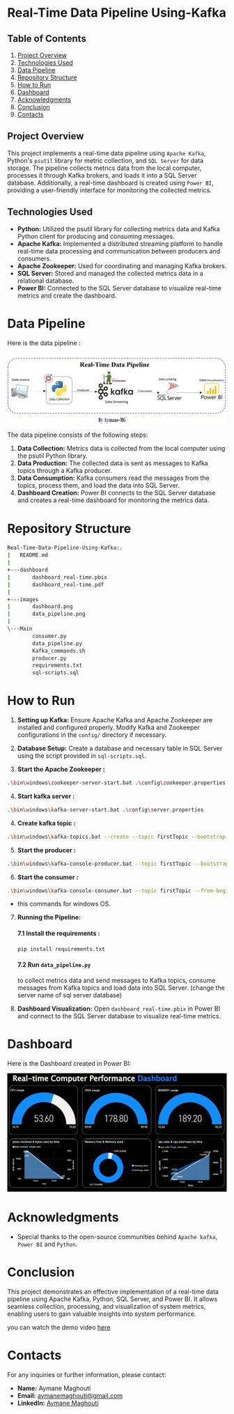 
# Real-Time Data Pipeline Using-Kafka

## Table of Contents
1. [Project Overview](#project-overview)
3. [Technologies Used](#technologies-used)
4. [Data Pipeline](#data-pipeline)
5. [Repository Structure](#repository-structure)
6. [How to Run](#how-to-run)
7. [Dashboard](#dashboard)
8. [Acknowledgments](#acknowledgments)
9. [Conclusion](#conclusion)
10. [Contacts](#contacts)

## Project Overview
This project implements a real-time data pipeline using `Apache Kafka`, Python's `psutil` library for metric collection, and `SQL Server` for data storage. The pipeline collects metrics data from the local computer, processes it through Kafka brokers, and loads it into a SQL Server database. Additionally, a real-time dashboard is created using `Power BI`, providing a user-friendly interface for monitoring the collected metrics.

## Technologies Used
- **Python:** Utilized the psutil library for collecting metrics data and Kafka Python client for producing and consuming messages.
- **Apache Kafka:** Implemented a distributed streaming platform to handle real-time data processing and communication between producers and consumers.
- **Apache Zookeeper:** Used for coordinating and managing Kafka brokers.
- **SQL Server:** Stored and managed the collected metrics data in a relational database.
- **Power BI:** Connected to the SQL Server database to visualize real-time metrics and create the dashboard.

# Data Pipeline

Here is the data pipeline :

![Data_pipeline](data_pipeline.png)

The data pipeline consists of the following steps:
1. **Data Collection:** Metrics data is collected from the local computer using the psutil Python library.
2. **Data Production:** The collected data is sent as messages to Kafka topics through a Kafka producer.
3. **Data Consumption:** Kafka consumers read the messages from the topics, process them, and load the data into SQL Server.
4. **Dashboard Creation:** Power BI connects to the SQL Server database and creates a real-time dashboard for monitoring the metrics data.

# Repository Structure

```bash 
Real-Time-Data-Pipeline-Using-Kafka:.
|   README.md
|
+---dashboard
|       dashboard_real-time.pbix
|       dashboard_real-time.pdf
|
+---images
|       dashboard.png
|       data_pipeline.png
|
\---Main
        consumer.py
        data_pipeline.py
        Kafka_commands.sh
        producer.py
        requirements.txt
        sql-scripts.sql
```

# How to Run
1. **Setting up Kafka:** Ensure Apache Kafka and Apache Zookeeper are installed and configured properly. Modify Kafka and Zookeeper configurations in the `config/` directory if necessary.

2. **Database Setup:** Create a database and necessary table in 
SQL Server using the script provided in `sql-scripts.sql`.

3. **Start the Apache Zookeeper :**

```bash 
.\bin\windows\zookeeper-server-start.bat .\config\zookeeper.properties
```

4. **Start kafka  server :**

```bash
.\bin\windows\kafka-server-start.bat .\config\server.properties
```

4. **Create  kafka  topic :**

```bash 
.\bin\windows\kafka-topics.bat --create --topic firstTopic --bootstrap-server localhost:9092
```
5. **Start the producer :**

```bash 
.\bin\windows\kafka-console-producer.bat --topic firstTopic --bootstrap-server localhost:9092
```

6. **Start the consumer :**

```bash 
.\bin\windows\kafka-console-consumer.bat --topic firstTopic --from-beginning --bootstrap-server localhost:9092
```
- this commands for  windows OS.

7. **Running the Pipeline:**

    #### 7.1 Install the requirements :

    ```bash 
    pip install requirements.txt
    ```
    #### 7.2 Run `data_pipeline.py` 
    to collect metrics data and send messages to Kafka topics, consume messages from Kafka topics and load data into SQL Server. (change the server name of sql server database)

8. **Dashboard Visualization:** Open `dashboard_real-time.pbix` in Power BI and connect to the SQL Server database to visualize real-time metrics.


# Dashboard
Here is the Dashboard created in Power BI:

![Dashboard](dashboard.png)


# Acknowledgments
- Special thanks to the open-source communities behind `Apache kafka`, `Power BI` and `Python`.

# Conclusion
This project demonstrates an effective implementation of a real-time data pipeline using Apache Kafka, Python, SQL Server, and Power BI. It allows seamless collection, processing, and visualization of system metrics, enabling users to gain valuable insights into system performance.

you can watch the demo video <a href="https://www.youtube.com/watch?v=rVQFABynodw" target="_blank">here</a> 

# Contacts
For any inquiries or further information, please contact:
- **Name:** Aymane Maghouti
- **Email:** aymanemaghouti@gmail.com
- **LinkedIn:** <a href="https://www.linkedin.com/in/aymane-maghouti/" target="_blank">Aymane Maghouti</a><br>
